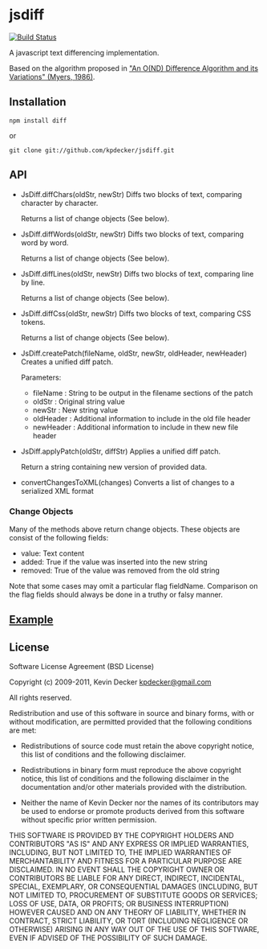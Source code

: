 # jsdiff

[![Build Status](https://secure.travis-ci.org/kpdecker/jsdiff.png)](http://travis-ci.org/kpdecker/jsdiff)

A javascript text differencing implementation.

Based on the algorithm proposed in
["An O(ND) Difference Algorithm and its Variations" (Myers, 1986)](http://citeseerx.ist.psu.edu/viewdoc/summary?doi=10.1.1.4.6927).

## Installation

    npm install diff

or

    git clone git://github.com/kpdecker/jsdiff.git

## API

* JsDiff.diffChars(oldStr, newStr)
    Diffs two blocks of text, comparing character by character.

    Returns a list of change objects (See below).

* JsDiff.diffWords(oldStr, newStr)
    Diffs two blocks of text, comparing word by word.

    Returns a list of change objects (See below).

* JsDiff.diffLines(oldStr, newStr)
    Diffs two blocks of text, comparing line by line.

    Returns a list of change objects (See below).

* JsDiff.diffCss(oldStr, newStr)
    Diffs two blocks of text, comparing CSS tokens.

    Returns a list of change objects (See below).

* JsDiff.createPatch(fileName, oldStr, newStr, oldHeader, newHeader)
    Creates a unified diff patch.

    Parameters:
    * fileName : String to be output in the filename sections of the patch
    * oldStr : Original string value
    * newStr : New string value
    * oldHeader : Additional information to include in the old file header
    * newHeader : Additional information to include in thew new file header

* JsDiff.applyPatch(oldStr, diffStr)
    Applies a unified diff patch.

    Return a string containing new version of provided data.

* convertChangesToXML(changes)
    Converts a list of changes to a serialized XML format

### Change Objects
Many of the methods above return change objects. These objects are consist of the following fields:

* value: Text content
* added: True if the value was inserted into the new string
* removed: True of the value was removed from the old string

Note that some cases may omit a particular flag fieldName. Comparison on the flag fields should always be done in a truthy or falsy manner.

## [Example](http://kpdecker.github.com/jsdiff)

## License

Software License Agreement (BSD License)

Copyright (c) 2009-2011, Kevin Decker kpdecker@gmail.com

All rights reserved.

Redistribution and use of this software in source and binary forms, with or without modification,
are permitted provided that the following conditions are met:

* Redistributions of source code must retain the above
  copyright notice, this list of conditions and the
  following disclaimer.

* Redistributions in binary form must reproduce the above
  copyright notice, this list of conditions and the
  following disclaimer in the documentation and/or other
  materials provided with the distribution.

* Neither the name of Kevin Decker nor the names of its
  contributors may be used to endorse or promote products
  derived from this software without specific prior
  written permission.

THIS SOFTWARE IS PROVIDED BY THE COPYRIGHT HOLDERS AND CONTRIBUTORS "AS IS" AND ANY EXPRESS OR
IMPLIED WARRANTIES, INCLUDING, BUT NOT LIMITED TO, THE IMPLIED WARRANTIES OF MERCHANTABILITY AND
FITNESS FOR A PARTICULAR PURPOSE ARE DISCLAIMED. IN NO EVENT SHALL THE COPYRIGHT OWNER OR
CONTRIBUTORS BE LIABLE FOR ANY DIRECT, INDIRECT, INCIDENTAL, SPECIAL, EXEMPLARY, OR CONSEQUENTIAL
DAMAGES (INCLUDING, BUT NOT LIMITED TO, PROCUREMENT OF SUBSTITUTE GOODS OR SERVICES; LOSS OF USE,
DATA, OR PROFITS; OR BUSINESS INTERRUPTION) HOWEVER CAUSED AND ON ANY THEORY OF LIABILITY, WHETHER
IN CONTRACT, STRICT LIABILITY, OR TORT (INCLUDING NEGLIGENCE OR OTHERWISE) ARISING IN ANY WAY OUT
OF THE USE OF THIS SOFTWARE, EVEN IF ADVISED OF THE POSSIBILITY OF SUCH DAMAGE.

